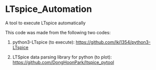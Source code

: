 # LTspice_Automation
A tool to execute LTspice automatically 

This code was made from the following two codes:

1. python3-LTspice (to execute):
https://github.com/lki1354/python3-LTspice

2. LTSpice data parsing library for python (to plot):
https://github.com/DongHoonPark/ltspice_pytool
